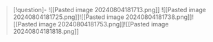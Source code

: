 
> [!question]- ![[Pasted image 20240804181713.png]]
> ![[Pasted image 20240804181725.png]]![[Pasted image 20240804181738.png]]![[Pasted image 20240804181753.png]]![[Pasted image 20240804181818.png]]

